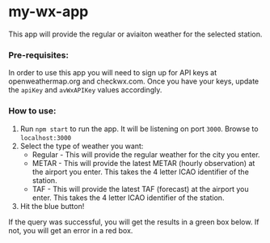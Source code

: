 # my-wx-app
This app will provide the regular or aviaiton weather for the selected station.

### Pre-requisites:
In order to use this app you will need to sign up for API keys at openweathermap.org and checkwx.com. Once you have your keys, update the `apiKey` and `avWxAPIKey` values accordingly.

### How to use:
1. Run `npm start` to run the app. It will be listening on port `3000`. Browse to `localhost:3000`
2. Select the type of weather you want:
   - Regular - This will provide the regular weather for the city you enter.
   - METAR - This will provide the latest METAR (hourly observation) at the airport you enter. This takes the 4 letter ICAO identifier of the station.
   - TAF - This will provide the latest TAF (forecast) at the airport you enter. This takes the 4 letter ICAO identifier of the station.
3. Hit the blue button!

If the query was successful, you will get the results in a green box below. If not, you will get an error in a red box.